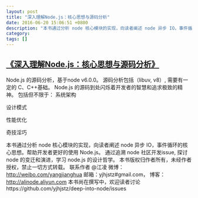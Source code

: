 ```yaml
---
layout: post
title: "深入理解Node.js：核心思想与源码分析"
date: 2016-06-20 15:06:51 +0800
description: "本书通过分析 node 核心模块的实现，向读者阐述 node 异步 IO，事件循环的核心思想。帮助开发者更好的使用 Node.js"
category: 
tags: []
---
```

## [《深入理解Node.js：核心思想与源码分析》](https://yjhjstz.gitbooks.io/deep-into-node/content/)
Node.js 的源码分析，基于node v6.0.0。
源码分析包括（libuv, v8）, 需要有一定的 C、C++基础。 Node.js 的源码到处闪烁着开发者的智慧和追求极致的精神。 包括但不限于：
系统架构

设计模式

性能优化

奇技淫巧

本书通过分析 node 核心模块的实现，向读者阐述 node 异步 IO，事件循环的核心思想。帮助开发者更好的使用 Node.js。
通过追溯 node 社区开发issue, 探讨 node 的变迁和演进，学习 node.js 的设计哲学。
本书版权归作者所有，未经作者授权，禁止一切方式转载。
联系作者 @江凌 微博：http://weibo.com/yangjianghua
邮箱：yjhjstz#gmail.com， 博客：http://alinode.aliyun.com
本书尚在撰写中，欢迎读者讨论https://github.com/yjhjstz/deep-into-node/issues